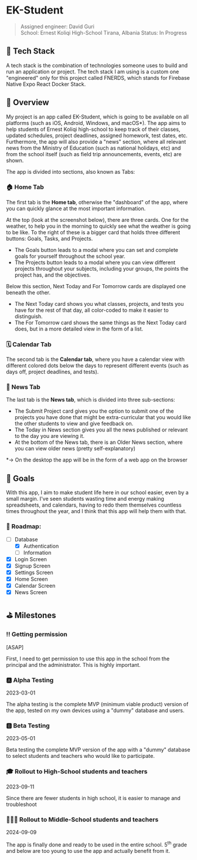 # EK-Student

> Assigned engineer: David Guri  
> School: Ernest Koliqi High-School
> Tirana, Albania
> Status: In Progress

## 🥞 Tech Stack

A tech stack is the combination of technologies someone uses to build and run an application or project. The tech stack I am using is a custom one "engineered" only for this project called FNERDS, which stands for Firebase Native Expo React Docker Stack.

## 👀 Overview

My project is an app called EK-Student, which is going to be available on all platforms (such as iOS, Android, Windows, and macOS\*). The app aims to help students of Ernest Koliqi high-school to keep track of their classes, updated schedules, project deadlines, assigned homework, test dates, etc. Furthermore, the app will also provide a "news" section, where all relevant news from the Ministry of Education (such as national holidays, etc) and from the school itself (such as field trip announcements, events, etc) are shown.

The app is divided into sections, also known as Tabs:

### 🏠 Home Tab

The first tab is the **Home tab**, otherwise the "dashboard" of the app, where you can quickly glance at the most important information.

At the top (look at the screenshot below), there are three cards. One for the weather, to help you in the morning to quickly see what the weather is going to be like. To the right of these is a bigger card that holds three different buttons: Goals, Tasks, and Projects.

- The Goals button leads to a modal where you can set and complete goals for yourself throughout the school year.
- The Projects button leads to a modal where you can view different projects throughout your subjects, including your groups, the points the project has, and the objectives.

Below this section, Next Today and For Tomorrow cards are displayed one beneath the other.

- The Next Today card shows you what classes, projects, and tests you have for the rest of that day, all color-coded to make it easier to distinguish.
- The For Tomorrow card shows the same things as the Next Today card does, but in a more detailed view in the form of a list.

### 🗓️ Calendar Tab

The second tab is the **Calendar tab**, where you have a calendar view with different colored dots below the days to represent different events (such as days off, project deadlines, and tests).

### 📰 News Tab

The last tab is the **News tab**, which is divided into three sub-sections:

- The Submit Project card gives you the option to submit one of the projects you have done that might be extra-curricular that you would like the other students to view and give feedback on.
- The Today in News section gives you all the news published or relevant to the day you are viewing it.
- At the bottom of the News tab, there is an Older News section, where you can view older news (pretty self-explanatory)

\*→ On the desktop the app will be in the form of a web app on the browser

## 🎯 Goals

With this app, I aim to make student life here in our school easier, even by a small margin. I've seen students wasting time and energy making spreadsheets, and calendars, having to redo them themselves countless times throughout the year, and I think that this app will help them with that.

### 🚗 Roadmap:

- [ ] Database
  - [x] Authentication
  - [ ] Information
- [x] Login Screen
- [x] Signup Screen
- [x] Settings Screen
- [x] Home Screen
- [x] Calendar Screen
- [x] News Screen

## ﻿⛳️ Milestones

### ‼️ Getting permission

[ASAP]

First, I need to get permission to use this app in the school from the principal and the administrator. This is highly important.

### 🅰️ Alpha Testing

2023-03-01

The alpha testing is the complete MVP (minimum viable product) version of the app, tested on my own devices using a "dummy" database and users.

### 🅱️ Beta Testing

2023-05-01

Beta testing the complete MVP version of the app with a "dummy" database to select students and teachers who would like to participate.

### 🎓 Rollout to High-School students and teachers

2023-09-11

Since there are fewer students in high school, it is easier to manage and troubleshoot

### 🧑🏻‍🏫 Rollout to Middle-School students and teachers

2024-09-09

The app is finally done and ready to be used in the entire school. 5<sup>th</sup> grade and below are too young to use the app and actually benefit from it.
